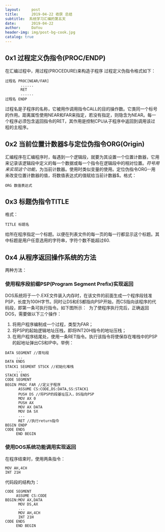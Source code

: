 ```yaml
---
layout:     post
title:      2019-04-22 收获 总结
subtitle:  系统学习汇编的第五天
date:       2019-04-22
author:     DaYou
header-img: img/post-bg-cook.jpg
catalog: true
---
```

## 0x1 过程定义伪指令(PROC/ENDP)
在汇编过程中，用过程(PROCEDURE)来构造子程序
过程定义伪指令格式如下：
```
过程名 PROC[NEAR/FAR]
	   ......
	   RET
	   ......
过程名 ENDP
```
过程名是子程序的名称，它被用作调用指令CALL的目的操作数。它类同一个标号的作用。距离属性使用NEAR和FAR来指定，若没有指定，则隐含为NEAR。每一个程序必须包含返回指令的RET，其作用是控制CPU从子程序中返回到调用该过程的主程序。

## 0x2 当前位置计数器$与定位伪指令ORG(Origin)
汇编程序在汇编程序时，每遇到一个逻辑段，就要为其设置一个位置计数器，它用来记录该逻辑段中定义的每一个数据或每一个指令在逻辑段中的相对位置。$符号用来实现这个功能，$为当前计数器。使用时类似变量的使用。定位伪指令ORG--用来改变位置计数器的值，将数值表达式的值赋给当前计数器$。格式：
```
ORG 数值表达式
```


## 0x3 标题伪指令TITLE
格式：
```
TITLE 标题名
```
给所在程序指定一个标题。以便在列表文件的每一页的每一行都显示这个标题。其中标题是用户任意选用的字符串，字符个数不能超过60.

## 0x4 从程序返回操作系统的方法
两种方法：

### 使用程序段前缀PSP(Program Segment Prefix)实现返回
DOS系统将于一个.EXE文件装入内存时，在该文件的前面生成一个程序段钱准PSP，长度为100H字节。同时让DS和ES都指向PSP开始，而CS指向该程序的代码段，即第一条可执行指令。如下图所示：
![]()
为了使程序执行完后，正确返回DOS，需要做以下三个操作：
1. 将用户程序编制成一个过程，类型为FAR；
2. 将PSP的起始逻辑地址压栈，即将INT20H指令的地址压栈；
3. 在用户程序结尾处，使用一条RET指令。执行该指令将使保存在堆栈中的PSP的起地址弹出CS和IP中。举例：
```
DATA SEGMENT //首句段
	 ...
DATA ENDS
STACK1 SEGMENT STSCK //初始化堆栈
	 ...
STACK1 ENDS 
CODE SEGMENT 
BEGIN PROC FAR //定义子程序
	  ASSUME CS:CODE,DS:DATA,SS:STACK1
	  PUSH DS //将PSP的段基址压入，DS指向PSP
	  MOV AX 0
	  PUSH AX
	  MOV AX DATA 
	  MOV DA SX
	  ...
	  RET //执行return指令
BEGIN ENDP
CODE ENDS
	 END BEGIN
```

### 使用DOS系统功能调用实现返回
在程序结束时，使用两条指令：
```
MOV AH,4CH
INT 21H
```
代码段的结构为：
```
CODE SEGMENT
	 ASSUME CS:CODE
BEGIN:MOV AX,DATA
	  MOV DS,AX
	  ...
	  MOV AH,4CH
	  INT 21H
CODE ENDS
	 END BEGIN
```